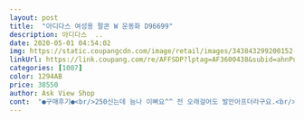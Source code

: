 ```yaml
---
layout: post 
title:  "아디다스 여성용 팔콘 W 운동화 D96699" 
description: 아디다스  ..
date: 2020-05-01 04:54:02 
img: https://static.coupangcdn.com/image/retail/images/343843299200152-03a6ba68-a6ad-4e47-9bf0-b8273bdce16d.jpg 
linkUrl: https://link.coupang.com/re/AFFSDP?lptag=AF3600438&subid=ahnPublicAsk&pageKey=1419209437&itemId=2456888439&vendorItemId=70450428686&traceid=V0-113-44bff6b026957ed2 
categories: [1007] 
color: 1294AB 
price: 38550 
author: Ask View Shop 
cont:  "●구매후기●<br/>250신는데 늠나 이뻐요^^ 전 오래걸어도 발안아프더라구요.<br/><br/>엄마사드렸는데 젛아용<br/>제품 좋습니다<br/>" 
---
```

